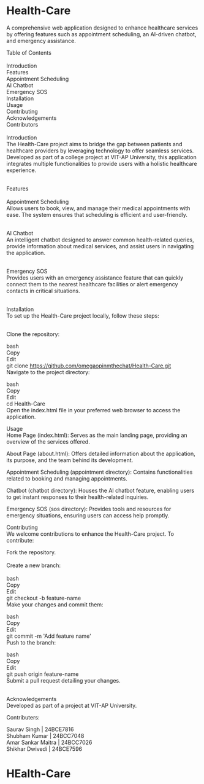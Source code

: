 # Health-Care
A comprehensive web application designed to enhance healthcare services by offering features such as appointment scheduling, an AI-driven chatbot, and emergency assistance.​<br>

Table of Contents <br>
<br>
Introduction <br>
Features <br>
Appointment Scheduling <br>
AI Chatbot <br>
Emergency SOS <br>
Installation <br>
Usage <br>
Contributing <br>
Acknowledgements <br>
Contributors <br>
<br>
Introduction <br>
The Health-Care project aims to bridge the gap between patients and healthcare providers by leveraging technology to offer seamless services. Developed as part of a college project at VIT-AP University, this application integrates multiple functionalities to provide users with a holistic healthcare experience.​ <br>
<br>

Features <br>
<br>
Appointment Scheduling <br>
Allows users to book, view, and manage their medical appointments with ease. The system ensures that scheduling is efficient and user-friendly.​ <br>
<br>

AI Chatbot <br>
An intelligent chatbot designed to answer common health-related queries, provide information about medical services, and assist users in navigating the application.​ <br>
<br>

Emergency SOS <br>
Provides users with an emergency assistance feature that can quickly connect them to the nearest healthcare facilities or alert emergency contacts in critical situations.​ <br>
<br>

Installation <br>
To set up the Health-Care project locally, follow these steps: <br>
<br>

Clone the repository: <br>

bash <br>
Copy <br>
Edit <br>
git clone https://github.com/omegaopinmthechat/Health-Care.git <br>
Navigate to the project directory: <br>

bash <br>
Copy <br>
Edit <br>
cd Health-Care <br>
Open the index.html file in your preferred web browser to access the application. <br>

Usage <br>
Home Page (index.html): Serves as the main landing page, providing an overview of the services offered.​ <br>

About Page (about.html): Offers detailed information about the application, its purpose, and the team behind its development.​ <br>

Appointment Scheduling (appointment directory): Contains functionalities related to booking and managing appointments.​ <br>

Chatbot (chatbot directory): Houses the AI chatbot feature, enabling users to get instant responses to their health-related inquiries.​ <br>

Emergency SOS (sos directory): Provides tools and resources for emergency situations, ensuring users can access help promptly.​ <br>

Contributing <br>
We welcome contributions to enhance the Health-Care project. To contribute: <br>

Fork the repository.​ <br>
 <br>
Create a new branch:​ <br>
 <br>
bash <br>
Copy <br>
Edit <br>
git checkout -b feature-name <br>
Make your changes and commit them:​ <br>

bash <br>
Copy <br>
Edit <br>
git commit -m 'Add feature name' <br>
Push to the branch:​ <br>

bash <br>
Copy <br>
Edit <br>
git push origin feature-name <br>
Submit a pull request detailing your changes.​ <br>
 <br>

Acknowledgements <br>
Developed as part of a project at VIT-AP University.​<br>

Contributers: <br>

Saurav Singh | 24BCE7816 <br>
Shubham Kumar | 24BCC7048 <br>
Amar Sankar Maitra | 24BCC7026 <br>
Shikhar Dwivedi | 24BCE7596 <br>




# HEalth-Care
